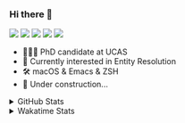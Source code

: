 ### Hi there 👋

[![](https://img.shields.io/badge/-Email-325180?logo=maildotru&logoColor=white&style=flat-square)](mailto:hi@wang.tianshu.me)
[![](https://img.shields.io/badge/-GitHub-black?logo=GitHub&style=flat-square)](https://github.com/tshu-w)
[![](https://img.shields.io/badge/-Telegram-26a5e4?labelColor=fafafa&logo=telegram&style=flat-square)](https://t.me/tshu_w) 
[![](https://img.shields.io/badge/-Twitter-1da1f2?logo=Twitter&logoColor=white&style=flat-square)](https://twitter.com/tshu_w)
[![](https://komarev.com/ghpvc/?username=tshu-w&color=blueviolet&style=flat-square)]()



- 🧑🏻‍🎓 PhD candidate at UCAS
- 🔭 Currently interested in Entity Resolution
- 🛠 macOS & Emacs & ZSH
- 🚧 Under construction...

<details>

<summary>GitHub Stats</summary>

![Tianshu's GitHub stats](https://github-readme-stats.vercel.app/api?username=tshu-w&show_icons=true&theme=buefy&count_private=true)
  
</details>


<details>
  <summary>Wakatime Stats</summary>

  Currently, files accessed by tramp cannot be tracked by wakatime, see https://github.com/wakatime/wakatime-mode/issues/27
  <br>
  
<!--START_SECTION:waka-->
**I'm an Early 🐤** 

```text
🌞 Morning    52 commits     ████░░░░░░░░░░░░░░░░░░░░░   18.51% 
🌆 Daytime    138 commits    ████████████░░░░░░░░░░░░░   49.11% 
🌃 Evening    86 commits     ███████░░░░░░░░░░░░░░░░░░   30.6% 
🌙 Night      5 commits      ░░░░░░░░░░░░░░░░░░░░░░░░░   1.78%

```
📅 **I'm Most Productive on Monday** 

```text
Monday       79 commits     ███████░░░░░░░░░░░░░░░░░░   28.11% 
Tuesday      47 commits     ████░░░░░░░░░░░░░░░░░░░░░   16.73% 
Wednesday    21 commits     █░░░░░░░░░░░░░░░░░░░░░░░░   7.47% 
Thursday     30 commits     ██░░░░░░░░░░░░░░░░░░░░░░░   10.68% 
Friday       47 commits     ████░░░░░░░░░░░░░░░░░░░░░   16.73% 
Saturday     34 commits     ███░░░░░░░░░░░░░░░░░░░░░░   12.1% 
Sunday       23 commits     ██░░░░░░░░░░░░░░░░░░░░░░░   8.19%

```


📊 **This Week I Spent My Time On** 

```text
💬 Programming Languages: 
sh                       26 hrs 52 mins      ██████████████░░░░░░░░░░░   58.45% 
Org                      6 hrs 40 mins       ███░░░░░░░░░░░░░░░░░░░░░░   14.51% 
Python                   6 hrs               ███░░░░░░░░░░░░░░░░░░░░░░   13.07% 
Docker                   2 hrs 20 mins       █░░░░░░░░░░░░░░░░░░░░░░░░   5.08% 
Emacs Lisp               1 hr 35 mins        ░░░░░░░░░░░░░░░░░░░░░░░░░   3.48%

🔥 Editors: 
Zsh                      26 hrs 52 mins      ██████████████░░░░░░░░░░░   58.45% 
Emacs                    19 hrs 5 mins       ██████████░░░░░░░░░░░░░░░   41.54% 
Unknown Editor           0 secs              ░░░░░░░░░░░░░░░░░░░░░░░░░   0.01%

🐱‍💻 Projects: 
lightning-template       24 hrs 58 mins      █████████████░░░░░░░░░░░░   54.31% 
Terminal                 11 hrs 1 min        ██████░░░░░░░░░░░░░░░░░░░   23.98% 
Unknown Project          7 hrs 57 mins       ████░░░░░░░░░░░░░░░░░░░░░   17.3% 
emacs                    1 hr 12 mins        ░░░░░░░░░░░░░░░░░░░░░░░░░   2.62% 
dotfiles                 21 mins             ░░░░░░░░░░░░░░░░░░░░░░░░░   0.77%

💻 Operating System: 
Mac                      31 hrs 28 mins      █████████████████░░░░░░░░   68.48% 
Linux                    14 hrs 29 mins      ████████░░░░░░░░░░░░░░░░░   31.52%

```

**I Mostly Code in Python** 

```text
Python                   8 repos             ██████████░░░░░░░░░░░░░░░   40.0% 
HTML                     2 repos             ██░░░░░░░░░░░░░░░░░░░░░░░   10.0% 
Emacs Lisp               2 repos             ██░░░░░░░░░░░░░░░░░░░░░░░   10.0% 
JavaScript               2 repos             ██░░░░░░░░░░░░░░░░░░░░░░░   10.0% 
TeX                      2 repos             ██░░░░░░░░░░░░░░░░░░░░░░░   10.0%

```



 Last Updated on 06/03/2022 08:06:24 UTC
<!--END_SECTION:waka-->
</details>
